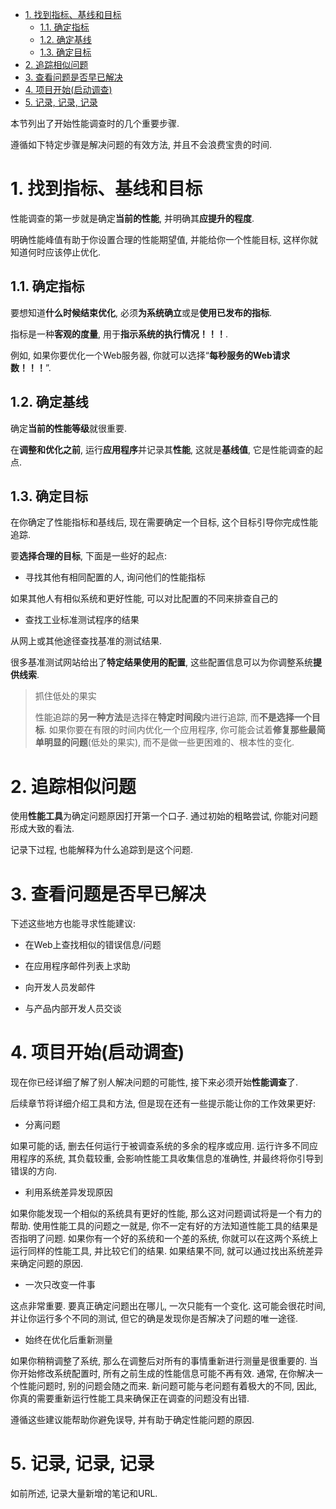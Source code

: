 
<!-- @import "[TOC]" {cmd="toc" depthFrom=1 depthTo=6 orderedList=false} -->

<!-- code_chunk_output -->

- [1. 找到指标、基线和目标](#1-找到指标-基线和目标)
  - [1.1. 确定指标](#11-确定指标)
  - [1.2. 确定基线](#12-确定基线)
  - [1.3. 确定目标](#13-确定目标)
- [2. 追踪相似问题](#2-追踪相似问题)
- [3. 查看问题是否早已解决](#3-查看问题是否早已解决)
- [4. 项目开始(启动调查)](#4-项目开始启动调查)
- [5. 记录, 记录, 记录](#5-记录记录记录)

<!-- /code_chunk_output -->

本节列出了开始性能调查时的几个重要步骤. 

遵循如下特定步骤是解决问题的有效方法, 并且不会浪费宝贵的时间. 

# 1. 找到指标、基线和目标

性能调查的第一步就是确定**当前的性能**, 并明确其**应提升的程度**. 

明确性能峰值有助于你设置合理的性能期望值, 并能给你一个性能目标, 这样你就知道何时应该停止优化. 

## 1.1. 确定指标

要想知道**什么时候结束优化**, 必须**为系统确立**或是**使用已发布的指标**. 

指标是一种**客观的度量**, 用于**指示系统的执行情况！！！**. 

例如, 如果你要优化一个Web服务器, 你就可以选择“**每秒服务的Web请求数！！！**”. 

## 1.2. 确定基线

确定**当前的性能等级**就很重要. 

在**调整和优化之前**, 运行**应用程序**并记录其**性能**, 这就是**基线值**, 它是性能调查的起点. 

## 1.3. 确定目标

在你确定了性能指标和基线后, 现在需要确定一个目标, 这个目标引导你完成性能追踪. 

要**选择合理的目标**, 下面是一些好的起点: 

* 寻找其他有相同配置的人, 询问他们的性能指标

如果其他人有相似系统和更好性能, 可以对比配置的不同来排查自己的

* 查找工业标准测试程序的结果

从网上或其他途径查找基准的测试结果.

很多基准测试网站给出了**特定结果使用的配置**, 这些配置信息可以为你调整系统**提供线索**. 

>抓住低处的果实
>
>性能追踪的**另一种方法**是选择在**特定时间段**内进行追踪, 而**不是选择一个目标**. 如果你要在有限的时间内优化一个应用程序, 你可能会试着**修复那些最简单明显的问题**(低处的果实), 而不是做一些更困难的、根本性的变化. 

# 2. 追踪相似问题

使用**性能工具**为确定问题原因打开第一个口子. 通过初始的粗略尝试, 你能对问题形成大致的看法. 

记录下过程, 也能解释为什么追踪到是这个问题.

# 3. 查看问题是否早已解决

下述这些地方也能寻求性能建议: 

* 在Web上查找相似的错误信息/问题

* 在应用程序邮件列表上求助

* 向开发人员发邮件

* 与产品内部开发人员交谈

# 4. 项目开始(启动调查)

现在你已经详细了解了别人解决问题的可能性, 接下来必须开始**性能调查**了. 

后续章节将详细介绍工具和方法, 但是现在还有一些提示能让你的工作效果更好: 

* 分离问题

如果可能的话, 删去任何运行于被调查系统的多余的程序或应用. 运行许多不同应用程序的系统, 其负载较重, 会影响性能工具收集信息的准确性, 并最终将你引导到错误的方向. 

* 利用系统差异发现原因

如果你能发现一个相似的系统具有更好的性能, 那么这对问题调试将是一个有力的帮助. 使用性能工具的问题之一就是, 你不一定有好的方法知道性能工具的结果是否指明了问题. 如果你有一个好的系统和一个差的系统, 你就可以在这两个系统上运行同样的性能工具, 并比较它们的结果. 如果结果不同, 就可以通过找出系统差异来确定问题的原因. 

* 一次只改变一件事

这点非常重要. 要真正确定问题出在哪儿, 一次只能有一个变化. 这可能会很花时间, 并让你运行多个不同的测试, 但它的确是发现你是否解决了问题的唯一途径. 

* 始终在优化后重新测量

如果你稍稍调整了系统, 那么在调整后对所有的事情重新进行测量是很重要的. 当你开始修改系统配置时, 所有之前生成的性能信息可能不再有效. 通常, 在你解决一个性能问题时, 别的问题会随之而来. 新问题可能与老问题有着极大的不同, 因此, 你真的需要重新运行性能工具来确保正在调查的问题没有出错. 

遵循这些建议能帮助你避免误导, 并有助于确定性能问题的原因. 

# 5. 记录, 记录, 记录

如前所述, 记录大量新增的笔记和URL. 
